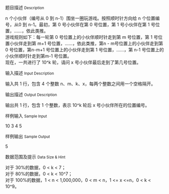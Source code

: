 <div class="panel panel-default">
<div class="area-title">
<span>
题目描述
<small>Description</small>
</span></div>
<div class="panel-body">

<p>n 个小伙伴（编号从 0 到 n-1）围坐一圈玩游戏。按照顺时针方向给 n 个位置编号，从0 到 n-1。最初，第 0 号小伙伴在第 0 号位置，第 1 号小伙伴在第 1 号位置，……，依此类推。<br>游戏规则如下：每一轮第 0 号位置上的小伙伴顺时针走到第 m 号位置，第 1 号位置小伙伴走到第 m+1 号位置，……，依此类推，第n - m号位置上的小伙伴走到第 0 号位置，第n-m+1 号位置上的小伙伴走到第 1 号位置，……，第 n-1 号位置上的小伙伴顺时针走到第m-1 号位置。<br>现在，一共进行了 10^k 轮，请问 x 号小伙伴最后走到了第几号位置。</p>

</div>
</div>

<div class="panel panel-default">
<div class="area-title">
<span>
输入描述
<small>Input Description</small>
</span></div>
<div class="panel-body">
<p>输入共 1 行，包含 4 个整数 n、m、k、x，每两个整数之间用一个空格隔开。</p>

</div>
</div>
<div  class="panel panel-default">
<div class="area-title">
<span>
输出描述
<small>Output Description</small>
</span></div>
<div class="panel-body">

<p>输出共 1 行，包含 1 个整数，表示 10^k 轮后 x 号小伙伴所在的位置编号。</p>

</div>
</div>


<div class="panel panel-default">
<div class="area-title">
<span>
样例输入
<small>Sample Input</small>
</span></div>
<div class="panel-body">
<p>10 3 4 5</p>

</div>
</div>

<div class="panel panel-default">
<div class="area-title">
<span>
样例输出
<small>Sample Output</small>
</span></div>
<div class="panel-body">
<p>5</p>

</div>
</div>

<div class="panel panel-default">
<div class="area-title">
<span>
数据范围及提示
<small>Data Size & Hint</small>
</span></div>
<div class="panel-body">
<p>对于 30%的数据，0 &lt; k &lt; 7； <br>对于 80%的数据，0 &lt; k &lt; 10^7； <br>对于 100%的数据，1 &lt; n &lt; 1,000,000，0 &lt; m &lt; n，1 &lt;= x &lt;=n，0 &lt; k &lt; 10^9。</p>
</div>
</div>